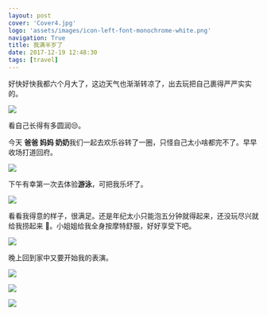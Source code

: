 ```yaml
---
layout: post
cover: 'Cover4.jpg'
logo: 'assets/images/icon-left-font-monochrome-white.png'
navigation: True
title: 我满半岁了
date: 2017-12-19 12:48:30
tags: [travel]
---
```


好快好快我都六个月大了，这边天气也渐渐转凉了，出去玩把自己裹得严严实实的。

![](https://raw.githubusercontent.com/Judith-Zhu/BlogImages/master/img/IMG_8622.jpg)

看自己长得有多圆润😒。

今天 **爸爸 妈妈 奶奶**我们一起去欢乐谷转了一圈，只怪自己太小啥都完不了。早早收场打道回府。

![](https://raw.githubusercontent.com/Judith-Zhu/BlogImages/master/img/IMG_8650.jpg)

下午有幸第一次去体验**游泳**，可把我乐坏了。

![](https://raw.githubusercontent.com/Judith-Zhu/BlogImages/master/img/IMG_9008.JPG)

看看我得意的样子，很满足。还是年纪太小只能泡五分钟就得起来，还没玩尽兴就给我捞起来 😤。小姐姐给我全身按摩特舒服，好好享受下吧。

![](https://raw.githubusercontent.com/Judith-Zhu/BlogImages/master/img/IMG_8522.JPG)

晚上回到家中又要开始我的表演。

![](https://raw.githubusercontent.com/Judith-Zhu/BlogImages/master/img/IMG_8924.jpg)

![](https://raw.githubusercontent.com/Judith-Zhu/BlogImages/master/img/Snapseed.JPG)

![](https://raw.githubusercontent.com/Judith-Zhu/BlogImages/master/img/IMG_8780.jpg)